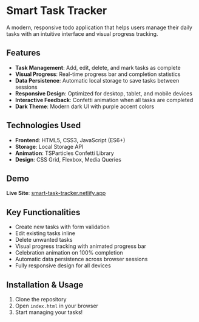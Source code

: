 # Smart Task Tracker

A modern, responsive todo application that helps users manage their daily tasks with an intuitive interface and visual progress tracking.

## Features

- **Task Management**: Add, edit, delete, and mark tasks as complete
- **Visual Progress**: Real-time progress bar and completion statistics
- **Data Persistence**: Automatic local storage to save tasks between sessions
- **Responsive Design**: Optimized for desktop, tablet, and mobile devices
- **Interactive Feedback**: Confetti animation when all tasks are completed
- **Dark Theme**: Modern dark UI with purple accent colors

## Technologies Used

- **Frontend**: HTML5, CSS3, JavaScript (ES6+)
- **Storage**: Local Storage API
- **Animation**: TSParticles Confetti Library
- **Design**: CSS Grid, Flexbox, Media Queries

## Demo

**Live Site**: [smart-task-tracker.netlify.app](https://smart-task-tracker.netlify.app)

## Key Functionalities

-  Create new tasks with form validation
-  Edit existing tasks inline
-  Delete unwanted tasks
-  Visual progress tracking with animated progress bar
-  Celebration animation on 100% completion
-  Automatic data persistence across browser sessions
-  Fully responsive design for all devices

## Installation & Usage

1. Clone the repository
2. Open `index.html` in your browser
3. Start managing your tasks!
